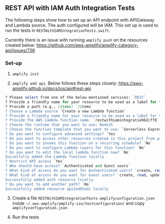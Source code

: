 ## REST API with IAM Auth Integration Tests

The following steps show how to set up an API endpoint with APIGateway and Lambda source. The auth configured will be IAM. This set up is used to run the tests in `RESTWithIAMIntegrationTests.swift`.

Currently there is an issue with running `amplify push` on the resources created below: https://github.com/aws-amplify/amplify-category-api/issues/736

### Set-up

1. `amplify init`

2. `amplify add api`.  Below follows these steps closely: https://aws-amplify.github.io/docs/ios/api#rest-api
```perl
? Please select from one of the below mentioned services: `REST`
? Provide a friendly name for your resource to be used as a label for this category in the project: `restAPI`
? Provide a path (e.g., /items) `/items`
? Choose a Lambda source `Create a new Lambda function`
? Provide a friendly name for your resource to be used as a label for this category in the project: `restwithiamintegratie962cff0`
? Provide the AWS Lambda function name: `restwithiamintegratie962cff0`
? Choose the runtime that you want to use: NodeJS
? Choose the function template that you want to use: `Serverless ExpressJS function (Integration with API Gateway)`
? Do you want to configure advanced settings? `Yes`
? Do you want to access other resources created in this project from your Lambda function? `No`
? Do you want to invoke this function on a recurring schedule? `No`
? Do you want to configure Lambda layers for this function? `No`
? Do you want to edit the local lambda function now? `No`
Succesfully added the Lambda function locally
? Restrict API access `Yes`
? Who should have access? `Authenticated and Guest users`
? What kind of access do you want for Authenticated users? `create, read, update, delete`
? What kind of access do you want for Guest users? `create, read, update, delete`
Successfully added auth resource locally.
? Do you want to add another path? `No`
Successfully added resource api1ed65adc locally
```
3. Create a file `RESTWithIAMIntegrationTests-amplifyconfiguration.json` inside `~/.aws-amplify/amplify-ios/testconfiguration/` and copy `amplifyconfiguration.json` 

4. Run the tests
